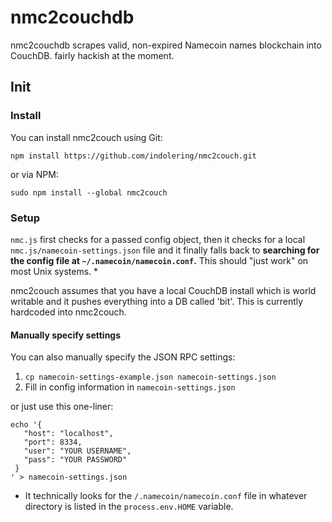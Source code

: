 nmc2couchdb
===========

nmc2couchdb scrapes valid, non-expired Namecoin names blockchain into CouchDB. fairly hackish at the moment.

## Init

### Install

You can install nmc2couch using Git:

`npm install https://github.com/indolering/nmc2couch.git`

or via NPM:

`sudo npm install --global nmc2couch`


### Setup

`nmc.js` first checks for a passed config object, then it checks for a local
`nmc.js/namecoin-settings.json` file and it finally falls back to __searching for the
config file at `~/.namecoin/namecoin.conf`.__ This should "just work" on most
Unix systems. *

nmc2couch assumes that you have a local CouchDB install which is world writable
and it pushes everything into a DB called 'bit'.  This is currently hardcoded
into nmc2couch.

#### Manually specify settings
You can also manually specify the JSON RPC settings:

1. `cp namecoin-settings-example.json namecoin-settings.json`
2. Fill in config information in `namecoin-settings.json`

or just use this one-liner:

````
echo '{
   "host": "localhost",
   "port": 8334,
   "user": "YOUR USERNAME",
   "pass": "YOUR PASSWORD"
 }
' > namecoin-settings.json
````

* It technically looks for the `/.namecoin/namecoin.conf` file in whatever
directory is listed in the `process.env.HOME` variable.


